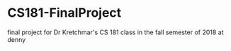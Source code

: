 # CS181-FinalProject
final project for Dr Kretchmar's CS 181 class in the fall semester of 2018 at denny
